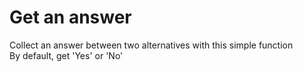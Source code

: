 # Get an answer

Collect an answer between two alternatives with this simple function  
By default, get 'Yes' or 'No'
